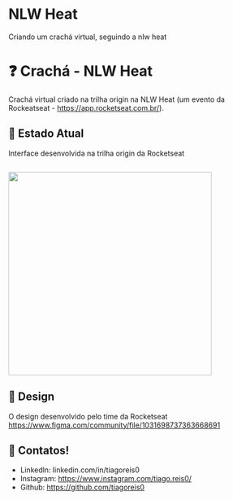 # NLW Heat
Criando um crachá virtual, seguindo a nlw heat

# ❓ Crachá - NLW Heat

Crachá virtual criado na trilha origin na NLW Heat (um evento da Rockeatseat - https://app.rocketseat.com.br/).

 
## 📱 Estado Atual

Interface desenvolvida na trilha origin da Rocketseat

<p align="left">
<code>
<img src="images/readme/print.png" height="400px">
</code>
</p>

## 🎨 Design

O design desenvolvido pelo time da Rocketseat https://www.figma.com/community/file/1031698737363668691
 
## 📌 Contatos!
- Linkedln: linkedin.com/in/tiagoreis0
- Instagram: https://www.instagram.com/tiago.reis0/
- Github: https://github.com/tiagoreis0
